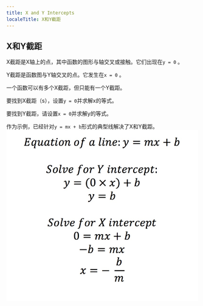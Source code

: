 ```yaml
---
title: X and Y Intercepts
localeTitle: X和Y截距
---
```

## X和Y截距

X截距是X轴上的点，其中函数的图形与轴交叉或接触。它们出现在`y = 0` 。

Y截距是函数图与Y轴交叉的点。它发生在`x = 0` 。

一个函数可以有多个X截距，但只能有一个Y截距。

要找到X截距（s），设置`y = 0`并求解x的等式。

要找到Y截距，请设置`x = 0`并求解y的等式。

作为示例，已经针对`y = mx + b`形式的典型线解决了X和Y截距。 ![显示以y = mx + b的形式发现典型线的x和y截距的图像。 Y截距等于b，X截距等于负b除以m](https://raw.githubusercontent.com/hayleycd/images/master/solve_intercepts.jpeg)